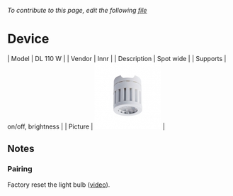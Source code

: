 
*To contribute to this page, edit the following
[file](https://github.com/Koenkk/zigbee2mqtt.io/blob/master/docgen/device_page_notes.js)*

# Device

| Model | DL 110 W  |
| Vendor  | Innr  |
| Description | Spot wide |
| Supports | on/off, brightness |
| Picture | ![../images/devices/DL-110-W.jpg](../images/devices/DL-110-W.jpg) |

## Notes


### Pairing
Factory reset the light bulb ([video](https://www.youtube.com/watch?v=4zkpZSv84H4)).

